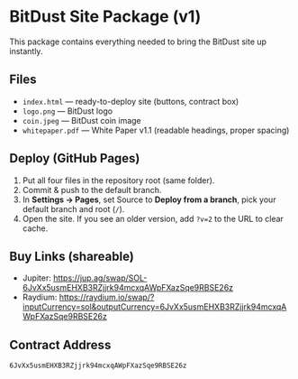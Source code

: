 # BitDust Site Package (v1)
This package contains everything needed to bring the BitDust site up instantly.

## Files
- `index.html` — ready-to-deploy site (buttons, contract box)
- `logo.png` — BitDust logo
- `coin.jpeg` — BitDust coin image
- `whitepaper.pdf` — White Paper v1.1 (readable headings, proper spacing)

## Deploy (GitHub Pages)
1. Put all four files in the repository root (same folder).
2. Commit & push to the default branch.
3. In **Settings → Pages**, set Source to **Deploy from a branch**, pick your default branch and root (`/`).
4. Open the site. If you see an older version, add `?v=2` to the URL to clear cache.

## Buy Links (shareable)
- Jupiter: https://jup.ag/swap/SOL-6JvXx5usmEHXB3RZjjrk94mcxqAWpFXazSqe9RBSE26z
- Raydium: https://raydium.io/swap/?inputCurrency=sol&outputCurrency=6JvXx5usmEHXB3RZjjrk94mcxqAWpFXazSqe9RBSE26z

## Contract Address
`6JvXx5usmEHXB3RZjjrk94mcxqAWpFXazSqe9RBSE26z`
